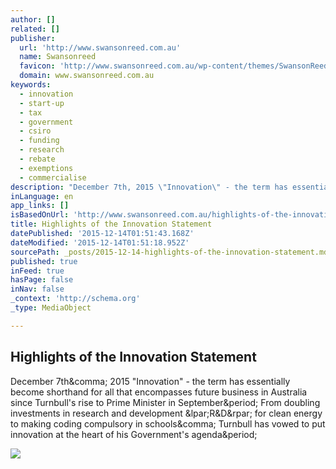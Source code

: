 ```yaml
---
author: []
related: []
publisher:
  url: 'http://www.swansonreed.com.au'
  name: Swansonreed
  favicon: 'http://www.swansonreed.com.au/wp-content/themes/SwansonReed/favicon.ico'
  domain: www.swansonreed.com.au
keywords:
  - innovation
  - start-up
  - tax
  - government
  - csiro
  - funding
  - research
  - rebate
  - exemptions
  - commercialise
description: "December 7th, 2015 \"Innovation\" - the term has essentially become shorthand for all that encompasses future business in Australia since Turnbull's rise to Prime Minister in September. From doubling investments in research and development (R&D) for clean energy to making coding compulsory in schools, Turnbull has vowed to put innovation at the heart of his Government's agenda."
inLanguage: en
app_links: []
isBasedOnUrl: 'http://www.swansonreed.com.au/highlights-of-the-innovation-statement/?utm_source=Master+List&utm_campaign=fa8909b5e2-InnovationStatement15_25_2015&utm_medium=email&utm_term=0_14bf1bf555-fa8909b5e2-56993945'
title: Highlights of the Innovation Statement
datePublished: '2015-12-14T01:51:43.168Z'
dateModified: '2015-12-14T01:51:18.952Z'
sourcePath: _posts/2015-12-14-highlights-of-the-innovation-statement.md
published: true
inFeed: true
hasPage: false
inNav: false
_context: 'http://schema.org'
_type: MediaObject

---
```

<article style=""><h1>Highlights of the Innovation Statement</h1><p>December 7th&amp;comma; 2015 "Innovation" - the term has essentially become shorthand for all that encompasses future business in Australia since Turnbull's rise to Prime Minister in September&amp;period; From doubling investments in research and development &amp;lpar;R&amp;D&amp;rpar; for clean energy to making coding compulsory in schools&amp;comma; Turnbull has vowed to put innovation at the heart of his Government's agenda&amp;period;</p><img src="http://www.swansonreed.com.au/wp-content/uploads/2015/12/Innovation-Success-Globe-300x199.jpg" /></article>